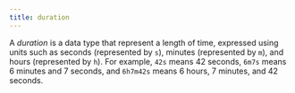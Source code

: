 ```yaml
---
title: duration
---
```


A _duration_ is a data type that represent a length of time, expressed using units such as seconds (represented by `s`), minutes (represented by `m`), and hours (represented by `h`). For example, `42s` means 42 seconds, `6m7s` means 6 minutes and 7 seconds, and `6h7m42s` means 6 hours, 7 minutes, and 42 seconds.
